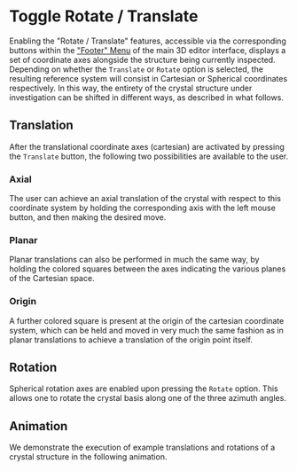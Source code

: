 # Toggle Rotate / Translate

Enabling the "Rotate / Translate" features, accessible via the corresponding buttons within the ["Footer" Menu](../edit.md#2.-footer-menu) of the main 3D editor interface, displays a set of coordinate axes alongside the structure being currently inspected. Depending on whether the `Translate` or `Rotate` option is selected, the resulting reference system will consist in Cartesian or Spherical coordinates respectively. In this way, the entirety of the crystal structure under investigation can be shifted in different ways, as described in what follows.

## Translation

After the translational coordinate axes (cartesian) are activated by pressing the `Translate` button, the following two possibilities are available to the user.

### Axial 

The user can achieve an axial translation of the crystal with respect to this coordinate system by holding the corresponding axis with the left mouse button, and then making the desired move. 

### Planar 

Planar translations can also be performed in much the same way, by holding the colored squares between the axes indicating the various planes of the Cartesian space.   

### Origin 

A further colored square is present at the origin of the cartesian coordinate system, which can be held and moved in very much the same fashion as in planar translations to achieve a translation of the origin point itself.

## Rotation

Spherical rotation axes are enabled upon pressing the `Rotate` option. This allows one to rotate the crystal basis along one of the three azimuth angles. 

## Animation

We demonstrate the execution of example translations and rotations of a crystal structure in the following animation.

<img data-gifffer="/images/materials-designer/ViewerEditTranslate.gif" />
